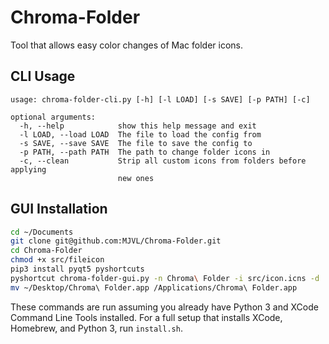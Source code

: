 # Chroma-Folder

Tool that allows easy color changes of Mac folder icons.

## CLI Usage

```
usage: chroma-folder-cli.py [-h] [-l LOAD] [-s SAVE] [-p PATH] [-c]

optional arguments:
  -h, --help            show this help message and exit
  -l LOAD, --load LOAD  The file to load the config from
  -s SAVE, --save SAVE  The file to save the config to
  -p PATH, --path PATH  The path to change folder icons in
  -c, --clean           Strip all custom icons from folders before applying
                        new ones
```

## GUI Installation

```Bash
cd ~/Documents
git clone git@github.com:MJVL/Chroma-Folder.git
cd Chroma-Folder
chmod +x src/fileicon
pip3 install pyqt5 pyshortcuts
pyshortcut chroma-folder-gui.py -n Chroma\ Folder -i src/icon.icns -d
mv ~/Desktop/Chroma\ Folder.app /Applications/Chroma\ Folder.app
```

These commands are run assuming you already have Python 3 and XCode Command Line Tools installed. For a full setup that installs XCode, Homebrew, and Python 3, run `install.sh`.